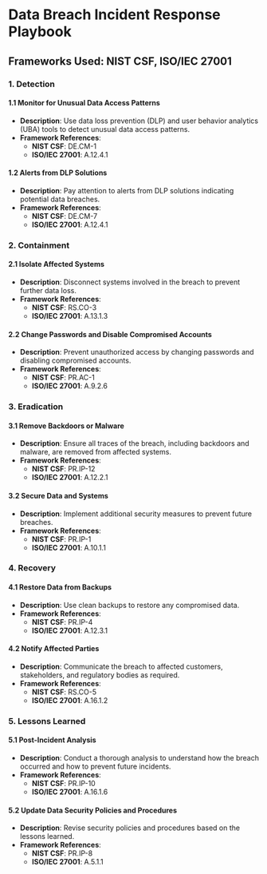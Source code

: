 # Data Breach Incident Response Playbook

## Frameworks Used: NIST CSF, ISO/IEC 27001

### 1. Detection

#### 1.1 Monitor for Unusual Data Access Patterns
- **Description**: Use data loss prevention (DLP) and user behavior analytics (UBA) tools to detect unusual data access patterns.
- **Framework References**: 
  - **NIST CSF**: DE.CM-1
  - **ISO/IEC 27001**: A.12.4.1

#### 1.2 Alerts from DLP Solutions
- **Description**: Pay attention to alerts from DLP solutions indicating potential data breaches.
- **Framework References**:
  - **NIST CSF**: DE.CM-7
  - **ISO/IEC 27001**: A.12.4.1

### 2. Containment

#### 2.1 Isolate Affected Systems
- **Description**: Disconnect systems involved in the breach to prevent further data loss.
- **Framework References**:
  - **NIST CSF**: RS.CO-3
  - **ISO/IEC 27001**: A.13.1.3

#### 2.2 Change Passwords and Disable Compromised Accounts
- **Description**: Prevent unauthorized access by changing passwords and disabling compromised accounts.
- **Framework References**:
  - **NIST CSF**: PR.AC-1
  - **ISO/IEC 27001**: A.9.2.6

### 3. Eradication

#### 3.1 Remove Backdoors or Malware
- **Description**: Ensure all traces of the breach, including backdoors and malware, are removed from affected systems.
- **Framework References**:
  - **NIST CSF**: PR.IP-12
  - **ISO/IEC 27001**: A.12.2.1

#### 3.2 Secure Data and Systems
- **Description**: Implement additional security measures to prevent future breaches.
- **Framework References**:
  - **NIST CSF**: PR.IP-1
  - **ISO/IEC 27001**: A.10.1.1

### 4. Recovery

#### 4.1 Restore Data from Backups
- **Description**: Use clean backups to restore any compromised data.
- **Framework References**:
  - **NIST CSF**: PR.IP-4
  - **ISO/IEC 27001**: A.12.3.1

#### 4.2 Notify Affected Parties
- **Description**: Communicate the breach to affected customers, stakeholders, and regulatory bodies as required.
- **Framework References**:
  - **NIST CSF**: RS.CO-5
  - **ISO/IEC 27001**: A.16.1.2

### 5. Lessons Learned

#### 5.1 Post-Incident Analysis
- **Description**: Conduct a thorough analysis to understand how the breach occurred and how to prevent future incidents.
- **Framework References**:
  - **NIST CSF**: PR.IP-10
  - **ISO/IEC 27001**: A.16.1.6

#### 5.2 Update Data Security Policies and Procedures
- **Description**: Revise security policies and procedures based on the lessons learned.
- **Framework References**:
  - **NIST CSF**: PR.IP-8
  - **ISO/IEC 27001**: A.5.1.1
